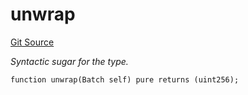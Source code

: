 # unwrap
[Git Source](https://github.com/lidofinance/community-staking-module/blob/86cbb28dad521bfac5576c8a7b405bc33b32f44d/src/lib/QueueLib.sol)

*Syntactic sugar for the type.*


```solidity
function unwrap(Batch self) pure returns (uint256);
```

